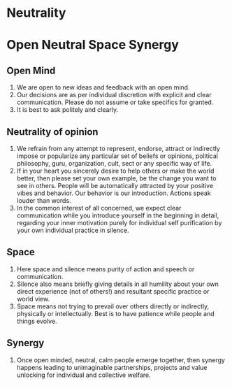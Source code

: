 #  Neutrality

# Open Neutral Space Synergy

## Open Mind
1. We are open to new ideas and feedback with an open mind.
 2. Our decisions are as per individual discretion with explicit and clear communication. Please do not assume or take specifics for granted.
 3. It is best to ask politely and clearly.

## Neutrality of opinion
 1. We refrain from any attempt to represent, endorse, attract or indirectly impose or popularize any particular set of beliefs or opinions, political philosophy, guru, organization, cult, sect or any specific way of life. 
 2. If in your heart you sincerely desire to help others or make the world better, then please set your own example, be the change you want to see in others. People will be automatically attracted by your positive vibes and behavior. Our behavior is our introduction. Actions speak louder than words.
 3. In the common interest of all concerned, we expect clear communication while you introduce yourself in the beginning in detail, regarding your inner motivation purely for individual self purification by your own individual practice in silence.


## Space
1. Here space and silence means purity of action and speech or communication.
 2.  Silence also means briefly giving details in all humility about your own direct experience (not of others!) and resultant specific practice or world view.
 3. Space means not trying to prevail over others directly or indirectly, physically or intellectually. Best is to have patience while people and things evolve.

## Synergy
 1. Once open minded, neutral, calm people emerge together, then synergy happens leading to unimaginable partnerships, projects and value unlocking for individual and collective welfare.
